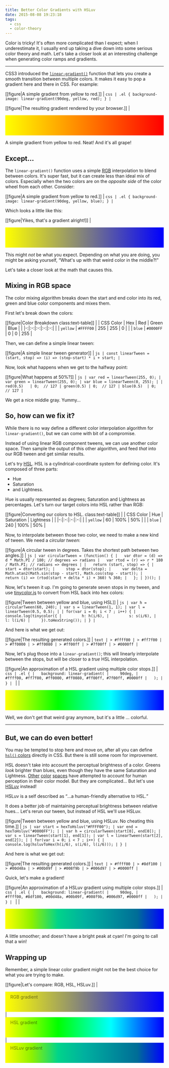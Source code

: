 ```yaml
---
title: Better Color Gradients with HSLuv
date: 2015-08-08 19:23:18
tags:
  - css
  - color-theory
---
```

Color is tricky! It's often more complicated than I expect; when I underestimate it, I usually end up taking a dive down into some serious color theory and math. Let's take a closer look at an interesting challenge when generating color ramps and gradients.

<!-- more -->
***

CSS3 introduced the [`linear-gradient()`](https://drafts.csswg.org/css-images-3/#linear-gradients) function that lets you create a smooth transition between multiple colors. It makes it easy to pop a gradient here and there in CSS. For example:

[[figure|A simple gradient from yellow to red.]]
| ```css
| .el { background-image: linear-gradient(90deg, yellow, red); }
| ```

[[figure|The resulting gradient rendered by your browser.]]
| <div class="gradient gradient--simple"></div>

A simple gradient from yellow to red. Neat! And it's all <span class="sic">grape</span>!

## Except&hellip;

The `linear-gradient()` function uses a simple [RGB](https://en.wikipedia.org/wiki/RGB_color_space) interpolation to blend between colors. It's super fast, but it can create less than ideal mix of colors. Especially when the two colors are on the *opposite side* of the color wheel from each other. Consider:

[[figure|A simple gradient from yellow to red.]]
| ```css
| .el { background-image: linear-gradient(90deg, yellow, blue); }
| ```

Which looks a little like this:

[[figure|Yikes, that's a gradient alright!]]
| <div class="gradient gradient--rgb"></div>

This might *not* be what you expect. Depending on what you are doing, you might be asking yourself, <q>What's up with that weird color in the middle?!</q>

Let's take a closer look at the math that causes this.

## Mixing in RGB space

The color mixing algorithm breaks down the start and end color into its red, green and blue color components and mixes them.

First let's break down the colors:

[[figure|Color Breakdown class:text-table]]
| | CSS Color | Hex | Red | Green | Blue |
| |-:|:-:|:-:|:-:|:-:|
| | `yellow` | `#FFFF00` | 255 | 255 | 0 |
| | `blue` | `#0000FF` | 0 | 0 | 255 |

Then, we can define a simple linear tween:

[[figure|A simple linear tween generator]]
| ```js
| const linearTween = (start, stop) => (i) => (stop-start) * i + start;
| ```

Now, look what happens when we get to the halfway point:

[[figure|What happens at 50%?]]
| ```js
| var red = linearTween(255, 0);
| var green = linearTween(255, 0);
| var blue = linearTween(0, 255);
|
| red(0.5)   | 0;  // 127
| green(0.5) | 0;  // 127
| blue(0.5)  | 0;  // 127
| ```

We get a nice middle gray. Yummy&hellip;

## So, how can we fix it?

While there is no way define a different color interpolation algorithm for `linear-gradient()`, but we can come with bit of a compromise.

Instead of using linear RGB component tweens, we can use another color space. Then sample the output of this other algorithm, and feed *that* into our RGB tween and get similar results.

Let's try [HSL](https://en.wikipedia.org/wiki/HSL_and_HSV). HSL is a cylindrical-coordinate system for defining color. It's composed of three parts:

* Hue
* Saturation
* and Lightness.

Hue is usually represented as degrees; Saturation and Lightness as percentages. Let's turn our target colors into HSL rather than RGB:

[[figure|Converting our colors to HSL. class:text-table]]
| | CSS Color | Hue | Saturation | Lightness |
| |-:|:-:|:-:|:-:|
| | `yellow` | 60 | 100% | 50% |
| | `blue` | 240 | 100% | 50% |

Now, to interpolate between those two color, we need to make a new kind of tween. We need a *circular tween*:

[[figure|A circular tween in degrees. Takes the shortest path between two angles.]]
| ```js
| var circularTween = (function() {
|   var dtor = (d) => d * Math.PI / 180; // degrees => radians
|   var rtod = (r) => r * 180 / Math.PI; // radians => degrees
|
|   return (start, stop) => {
|     start = dtor(start);
|     stop = dtor(stop);
|     var delta = Math.atan2(Math.sin(stop - start), Math.cos(stop - start));
|     return (i) => (rtod(start + delta * i) + 360) % 360;
|   };
| })();
| ```

Now, let's tween it up. I'm going to generate seven stops in my tween, and use [tinycolor.js](http://bgrins.github.io/TinyColor/) to convert from HSL back into hex colors:

[[figure|Tween between yellow and blue, using HSL]]
| ```js
| var h = circularTween(60, 240);
| var s = linearTween(1, 1);
| var l = linearTween(0.5, 0.5);
|
| for(var i = 0; i < 7 ; i++) {
|     console.log(tinycolor({
|         h: h(i/6),
|         s: s(i/6),
|         l: l(i/6)
|     }).toHexString());
| }
| ```

And here is what we get out:

[[figure|The resulting generated colors.]]
| ```text
| > #ffff00
| > #ff7f00
| > #ff0000
| > #ff0080
| > #ff00ff
| > #7f00ff
| > #0000ff
| ```

Now, let's plug those into a `linear-gradient()`; this will linearly interpolate between the stops, but will be closer to a *true* HSL interpolation.

[[figure|An approximation of a HSL gradient using multiple color stops.]]
| ```css
| .el {
|   background: linear-gradient(
|     90deg,
|     #ffff00, #ff7f00, #ff0000, #ff0080, #ff00ff, #7f00ff, #0000ff
|   );
| }
| ```
|
| <div class="gradient gradient--hsl"></div>

Well, we don't get that weird gray anymore, but it's a little &hellip; colorful.

---

## But, we can do even better!

You may be tempted to stop here and move on, after all you can define [`hsl()` colors](https://drafts.csswg.org/css-color-3/#hsl-color) directly in CSS. But there is still some room for improvement.

HSL doesn't take into account the perceptual brightness of a color. Greens *look* brighter than blues, even though they have the same Saturation and Lightness. [Other](https://en.wikipedia.org/wiki/Lab_color_space) [color](https://en.wikipedia.org/wiki/CIE_1931_color_space) [spaces](https://en.wikipedia.org/wiki/CIELUV) have attempted to account for human perception in their color model. But they are complicated&hellip; But let's use [HSLuv](http://www.hsluv.org/) instead!

HSLuv is a self described as <q cite="http://www.hsluv.org/">&hellip;a human-friendly alternative to HSL.</q>

It does a better job of maintaining perceptual brightness between relative hues&hellip; Let's rerun our tween, but instead of HSL we'll use HSLuv.

[[figure|Tween between yellow and blue, using HSLuv. No cheating this time.]]
| ```js
| var start = hexToHsluv("#FFFF00");
| var end = hexToHsluv("#0000FF");
|
| var h = circularTween(start[0], end[0]);
| var s = linearTween(start[1], end[1]);
| var l = linearTween(start[2], end[2]);
|
| for(var i = 0; i < 7 ; i++) {
|     console.log(hsluvToHex(h(i/6), s(i/6), l(i/6)));
| }
| ```

And here is what we get out:

[[figure|The resulting generated colors.]]
| ```text
| > #ffff00
| > #8df100
| > #00d48a
| > #00b09f
| > #008f9b
| > #006d97
| > #0000ff
| ```

Quick, let's make a gradient!

[[figure|An approximation of a HSLuv gradient using multiple color stops.]]
| ```css
| .el {
|   background: linear-gradient(
|     90deg,
|     #ffff00, #8df100, #00d48a, #00b09f, #008f9b, #006d97, #0000ff
|   );
| }
| ```
|
| <div class="gradient gradient--hsluv"></div>

A little smoother; and doesn't have a bright peak at cyan! I'm going to call that a win!

## Wrapping up

Remember, a simple linear color gradient might not be the best choice for what you are trying to make.

[[figure|Let's compare: RGB, HSL, HSLuv.]]
| <div class="gradient gradient--rgb gradient--summary">RGB gradient</div>
| <div class="gradient gradient--hsl gradient--summary">HSL gradient</div>
| <div class="gradient gradient--hsluv gradient--summary">HSLuv gradient</div>

<style>
  .gradient {
    height: 4rem;
    box-sizing: border-box;
  }
  .gradient--simple { background-image: linear-gradient(90deg, yellow, red); }
  .gradient--rgb { background-image: linear-gradient(90deg, yellow, blue); }
  .gradient--hsl { background: linear-gradient(90deg, #ffff00, #80ff00, #00ff00, #00ff80, #00ffff, #007fff, #0000ff); }
  .gradient--hsluv { background: linear-gradient(90deg, #ffff00, #8df100, #00d48a, #00b09f, #008f9b, #006d97, #0000ff); }
  .gradient--summary { padding: 0.5rem 1rem; color: rgba(0, 0, 0, 0.5); }
</style>
